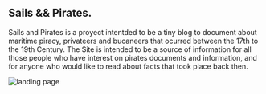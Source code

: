 ## Sails && Pirates.

Sails and Pirates is a proyect intentded to be a tiny blog to document about maritime piracy, privateers and bucaneers that ocurred between the 17th to the 19th Century. The Site is intended to be a source of information for all those people who have interest on pirates documents and information, and for anyone who would like to read about facts that took place back then.

![landing page](https://github.com/tiz0n/Sails-Pirates/blob/main/assets/images/Background/LandingIntro.png)
